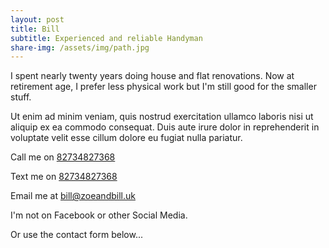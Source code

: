 ```yaml
---
layout: post
title: Bill
subtitle: Experienced and reliable Handyman
share-img: /assets/img/path.jpg
---
```


I spent nearly twenty years doing house and flat renovations. Now at retirement age, I prefer less physical work but I'm still good for the smaller stuff.

Ut enim ad minim veniam, quis nostrud exercitation ullamco laboris nisi ut aliquip ex ea commodo consequat. Duis aute irure dolor in reprehenderit in voluptate velit esse cillum dolore eu fugiat nulla pariatur.

Call me on <a href="tel:+1234567890">82734827368</a>

Text me on <a href="sms:+1234567890">82734827368</a>

Email me at <a href="mailto:bill@zoeandbill.uk">bill@zoeandbill.uk</a>

I'm not on Facebook or other Social Media.

Or use the contact form below...



